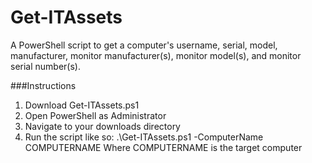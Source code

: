 # Get-ITAssets
A PowerShell script to get a computer's username, serial, model, manufacturer, monitor manufacturer(s), monitor model(s), and monitor serial number(s).

###Instructions
1. Download Get-ITAssets.ps1
2. Open PowerShell as Administrator
3. Navigate to your downloads directory
4. Run the script like so: .\Get-ITAssets.ps1 -ComputerName COMPUTERNAME
     Where COMPUTERNAME is the target computer
